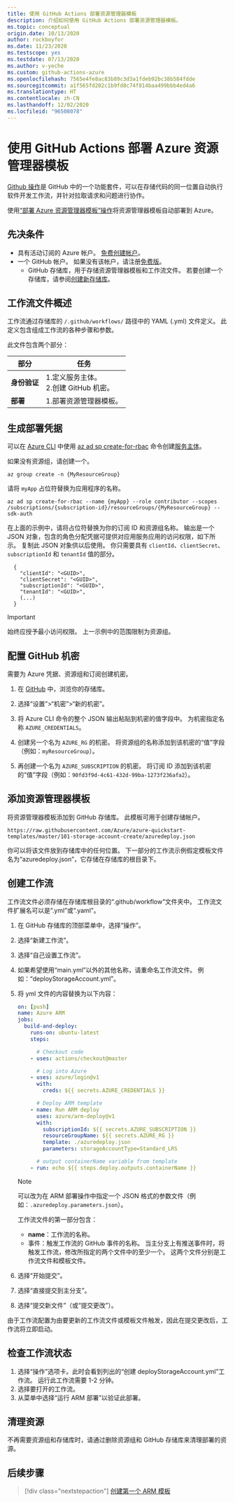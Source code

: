 ```yaml
---
title: 使用 GitHub Actions 部署资源管理器模板
description: 介绍如何使用 GitHub Actions 部署资源管理器模板。
ms.topic: conceptual
origin.date: 10/13/2020
author: rockboyfor
ms.date: 11/23/2020
ms.testscope: yes
ms.testdate: 07/13/2020
ms.author: v-yeche
ms.custom: github-actions-azure
ms.openlocfilehash: 7565e4fe8ac83b89c3d3a1fdeb92bc38b584fdde
ms.sourcegitcommit: a1f565fd202c1b9fd8c74f814baa499bbb4ed4a6
ms.translationtype: HT
ms.contentlocale: zh-CN
ms.lasthandoff: 12/02/2020
ms.locfileid: "96508078"
---
```

<!--Verified successfully on 2020/07/13 by harris-->
# <a name="deploy-azure-resource-manager-templates-by-using-github-actions"></a>使用 GitHub Actions 部署 Azure 资源管理器模板

[Github 操作](https://help.github.com/actions/getting-started-with-github-actions/about-github-actions)是 GitHub 中的一个功能套件，可以在存储代码的同一位置自动执行软件开发工作流，并针对拉取请求和问题进行协作。

使用[“部署 Azure 资源管理器模板”操作](https://github.com/marketplace/actions/deploy-azure-resource-manager-arm-template)将资源管理器模板自动部署到 Azure。 

## <a name="prerequisites"></a>先决条件

- 具有活动订阅的 Azure 帐户。 [免费创建帐户](https://www.microsoft.com/china/azure/index.html?fromtype=cn)。
- 一个 GitHub 帐户。 如果没有该帐户，请注册[免费版](https://github.com/join)。  
    - GitHub 存储库，用于存储资源管理器模板和工作流文件。 若要创建一个存储库，请参阅[创建新存储库](https://help.github.com/en/enterprise/2.14/user/articles/creating-a-new-repository)。

## <a name="workflow-file-overview"></a>工作流文件概述

工作流通过存储库的 `/.github/workflows/` 路径中的 YAML (.yml) 文件定义。 此定义包含组成工作流的各种步骤和参数。

此文件包含两个部分：

|部分  |任务  |
|---------|---------|
|**身份验证** | 1.定义服务主体。 <br /> 2.创建 GitHub 机密。 |
|**部署** | 1.部署资源管理器模板。 |

## <a name="generate-deployment-credentials"></a>生成部署凭据

可以在 [Azure CLI](https://docs.azure.cn/cli/) 中使用 [az ad sp create-for-rbac](https://docs.azure.cn/cli/ad/sp#az_ad_sp_create_for_rbac) 命令创建[服务主体](../../active-directory/develop/app-objects-and-service-principals.md#service-principal-object)。 

<!--Not Avaialble on [Azure Cloud Shell](https://shell.azure.com/)-->

如果没有资源组，请创建一个。 

```azurecli
az group create -n {MyResourceGroup}
```

请将 `myApp` 占位符替换为应用程序的名称。 

```azurecli
az ad sp create-for-rbac --name {myApp} --role contributor --scopes /subscriptions/{subscription-id}/resourceGroups/{MyResourceGroup} --sdk-auth
```

在上面的示例中，请将占位符替换为你的订阅 ID 和资源组名称。 输出是一个 JSON 对象，包含的角色分配凭据可提供对应用服务应用的访问权限，如下所示。 复制此 JSON 对象供以后使用。 你只需要具有 `clientId`、`clientSecret`、`subscriptionId` 和 `tenantId` 值的部分。 

```output 
  {
    "clientId": "<GUID>",
    "clientSecret": "<GUID>",
    "subscriptionId": "<GUID>",
    "tenantId": "<GUID>",
    (...)
  }
```

> [!IMPORTANT]
> 始终应授予最小访问权限。 上一示例中的范围限制为资源组。

## <a name="configure-the-github-secrets"></a>配置 GitHub 机密

需要为 Azure 凭据、资源组和订阅创建机密。 

1. 在 [GitHub](https://github.com/) 中，浏览你的存储库。

1. 选择“设置”>“机密”>“新的机密”。

1. 将 Azure CLI 命令的整个 JSON 输出粘贴到机密的值字段中。 为机密指定名称 `AZURE_CREDENTIALS`。

1. 创建另一个名为 `AZURE_RG` 的机密。 将资源组的名称添加到该机密的“值”字段（例如：`myResourceGroup`）。 

1. 再创建一个名为 `AZURE_SUBSCRIPTION` 的机密。 将订阅 ID 添加到该机密的“值”字段（例如：`90fd3f9d-4c61-432d-99ba-1273f236afa2`）。 

## <a name="add-resource-manager-template"></a>添加资源管理器模板

将资源管理器模板添加到 GitHub 存储库。 此模板可用于创建存储帐户。

```url
https://raw.githubusercontent.com/Azure/azure-quickstart-templates/master/101-storage-account-create/azuredeploy.json
```

你可以将该文件放到存储库中的任何位置。 下一部分的工作流示例假定模板文件名为“azuredeploy.json”，它存储在存储库的根目录下。

## <a name="create-workflow"></a>创建工作流

工作流文件必须存储在存储库根目录的“.github/workflow”文件夹中。 工作流文件扩展名可以是“.yml”或“.yaml”。 

1. 在 GitHub 存储库的顶部菜单中，选择“操作”。
1. 选择“新建工作流”。
1. 选择“自己设置工作流”。
1. 如果希望使用“main.yml”以外的其他名称，请重命名工作流文件。 例如：“deployStorageAccount.yml”。
1. 将 yml 文件的内容替换为以下内容：

    ```yml
    on: [push]
    name: Azure ARM
    jobs:
      build-and-deploy:
        runs-on: ubuntu-latest
        steps:

          # Checkout code
        - uses: actions/checkout@master

          # Log into Azure
        - uses: azure/login@v1
          with:
            creds: ${{ secrets.AZURE_CREDENTIALS }}

          # Deploy ARM template
        - name: Run ARM deploy
          uses: azure/arm-deploy@v1
          with:
            subscriptionId: ${{ secrets.AZURE_SUBSCRIPTION }}
            resourceGroupName: ${{ secrets.AZURE_RG }}
            template: ./azuredeploy.json
            parameters: storageAccountType=Standard_LRS

          # output containerName variable from template
        - run: echo ${{ steps.deploy.outputs.containerName }}
    ```
    > [!NOTE]
    > 可以改为在 ARM 部署操作中指定一个 JSON 格式的参数文件（例如：`.azuredeploy.parameters.json`）。  

    工作流文件的第一部分包含：

    - **name**：工作流的名称。
    - 事件：触发工作流的 GitHub 事件的名称。 当主分支上有推送事件时，将触发工作流，修改所指定的两个文件中的至少一个。 这两个文件分别是工作流文件和模板文件。

1. 选择“开始提交”。
1. 选择“直接提交到主分支”。
1. 选择“提交新文件”（或“提交更改”）。 

由于工作流配置为由要更新的工作流文件或模板文件触发，因此在提交更改后，工作流将立即启动。

## <a name="check-workflow-status"></a>检查工作流状态

1. 选择“操作”选项卡。此时会看到列出的“创建 deployStorageAccount.yml”工作流。 运行此工作流需要 1-2 分钟。
1. 选择要打开的工作流。
1. 从菜单中选择“运行 ARM 部署”以验证此部署。

## <a name="clean-up-resources"></a>清理资源

不再需要资源组和存储库时，请通过删除资源组和 GitHub 存储库来清理部署的资源。 

## <a name="next-steps"></a>后续步骤

> [!div class="nextstepaction"]
> [创建第一个 ARM 模板](https://docs.azure.cn/azure-resource-manager/templates/template-tutorial-create-first-template)

<!-- Update_Description: update meta properties, wording update, update link -->